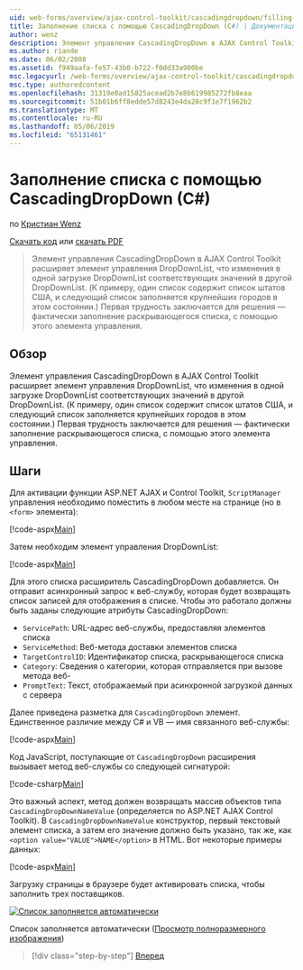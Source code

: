 ```yaml
---
uid: web-forms/overview/ajax-control-toolkit/cascadingdropdown/filling-a-list-using-cascadingdropdown-cs
title: Заполнение списка с помощью CascadingDropDown (C#) | Документация Майкрософт
author: wenz
description: Элемент управления CascadingDropDown в AJAX Control Toolkit расширяет элемент управления DropDownList, что изменения в одной загрузке DropDownList соответствующих значений в anoth...
ms.author: riande
ms.date: 06/02/2008
ms.assetid: f949aafa-fe57-43b0-b722-f0dd33a900be
msc.legacyurl: /web-forms/overview/ajax-control-toolkit/cascadingdropdown/filling-a-list-using-cascadingdropdown-cs
msc.type: authoredcontent
ms.openlocfilehash: 31319e0ad15825acead2b7e8b619985272fb8eaa
ms.sourcegitcommit: 51b01b6ff8edde57d8243e4da28c9f1e7f1962b2
ms.translationtype: MT
ms.contentlocale: ru-RU
ms.lasthandoff: 05/06/2019
ms.locfileid: "65131461"
---
```

# <a name="filling-a-list-using-cascadingdropdown-c"></a>Заполнение списка с помощью CascadingDropDown (C#)

по [Кристиан Wenz](https://github.com/wenz)

[Скачать код](http://download.microsoft.com/download/9/0/7/907760b1-2c60-4f81-aeb6-ca416a573b0d/cascadingdropdown0.cs.zip) или [скачать PDF](http://download.microsoft.com/download/2/d/c/2dc10e34-6983-41d4-9c08-f78f5387d32b/cascadingdropdown0CS.pdf)

> Элемент управления CascadingDropDown в AJAX Control Toolkit расширяет элемент управления DropDownList, что изменения в одной загрузке DropDownList соответствующих значений в другой DropDownList. (К примеру, один список содержит список штатов США, и следующий список заполняется крупнейших городов в этом состоянии.) Первая трудность заключается для решения — фактически заполнение раскрывающегося списка, с помощью этого элемента управления.

## <a name="overview"></a>Обзор

Элемент управления CascadingDropDown в AJAX Control Toolkit расширяет элемент управления DropDownList, что изменения в одной загрузке DropDownList соответствующих значений в другой DropDownList. (К примеру, один список содержит список штатов США, и следующий список заполняется крупнейших городов в этом состоянии.) Первая трудность заключается для решения — фактически заполнение раскрывающегося списка, с помощью этого элемента управления.

## <a name="steps"></a>Шаги

Для активации функции ASP.NET AJAX и Control Toolkit, `ScriptManager` управления необходимо поместить в любом месте на странице (но в `<form>` элемента):

[!code-aspx[Main](filling-a-list-using-cascadingdropdown-cs/samples/sample1.aspx)]

Затем необходим элемент управления DropDownList:

[!code-aspx[Main](filling-a-list-using-cascadingdropdown-cs/samples/sample2.aspx)]

Для этого списка расширитель CascadingDropDown добавляется. Он отправит асинхронный запрос к веб-службу, которая будет возвращать список записей для отображения в списке. Чтобы это работало должны быть заданы следующие атрибуты CascadingDropDown:

- `ServicePath`: URL-адрес веб-службы, предоставляя элементов списка
- `ServiceMethod`: Веб-метода доставки элементов списка
- `TargetControlID`: Идентификатор списка, раскрывающегося списка
- `Category`: Сведения о категории, которая отправляется при вызове метода веб-
- `PromptText`: Текст, отображаемый при асинхронной загрузкой данных с сервера

Далее приведена разметка для `CascadingDropDown` элемент. Единственное различие между C# и VB — имя связанного веб-службы:

[!code-aspx[Main](filling-a-list-using-cascadingdropdown-cs/samples/sample3.aspx)]

Код JavaScript, поступающие от `CascadingDropDown` расширения вызывает метод веб-службы со следующей сигнатурой:

[!code-csharp[Main](filling-a-list-using-cascadingdropdown-cs/samples/sample4.cs)]

Это важный аспект, метод должен возвращать массив объектов типа `CascadingDropDownNameValue` (определяется по ASP.NET AJAX Control Toolkit). В `CascadingDropDownNameValue` конструктор, первый текстовый элемент списка, а затем его значение должно быть указано, так же, как `<option value="VALUE">NAME</option>` в HTML. Вот некоторые примеры данных:

[!code-aspx[Main](filling-a-list-using-cascadingdropdown-cs/samples/sample5.aspx)]

Загрузку страницы в браузере будет активировать списка, чтобы заполнить трех поставщиков.

[![Список заполняется автоматически](filling-a-list-using-cascadingdropdown-cs/_static/image2.png)](filling-a-list-using-cascadingdropdown-cs/_static/image1.png)

Список заполняется автоматически ([Просмотр полноразмерного изображения](filling-a-list-using-cascadingdropdown-cs/_static/image3.png))

> [!div class="step-by-step"]
> [Вперед](using-cascadingdropdown-with-a-database-cs.md)
